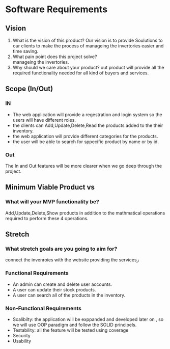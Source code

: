 # Software Requirements

## Vision

1. What is the vision of this product?
Our vision is to provide Soulutions to our clients to make the process of manageing the invertories easier and time saving.
2. What pain point does this project solve?  
manageing the invertories.  
3. Why should we care about your product?
out product will provide all the required functionality needed for all kind of buyers and services.

## Scope (In/Out)

### IN

- The web application will provide a regestration and login system so the users  will have different roles.
- the clients can Add,Update,Delete,Read the products added to the their inventory.
- the web application will provide different categories for the products.
- the user will be able to search for sppecific product by name or by id.

### Out

The In and Out features will be more clearer when we go deep through the project.

## Minimum Viable Product vs

### **What will your MVP functionality be?**

Add,Update,Delete,Show products in addition to the mathmatical operations required to perform these 4 operations.

## **Stretch**

### What stretch goals are you going to aim for?

connect the invenroies with the website providing the servicesز

### Functional Requirements

- An admin can create and delete user accounts.
- A user can update their stock products.
- A user can search all of the products in the inventory.

### Non-Functional Requirements

- Scalibilty: the application will be exppanded and developed later on , so we will use OOP paradigm and follow the SOLID principels.
- Testability: all the feature will be tested using coverage
- Security
- Usability
